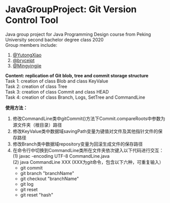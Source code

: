 # JavaGroupProject: Git Version Control Tool
Java group project for Java Programming Design course from Peking University second bachelor degree class 2020   
Group members include:  
1. [@YutongXiao](https://github.com/YutongXiao)
2. [@brycejpt](https://github.com/brycejpt)
3. [@Mingyingjie](https://github.com/Mingyingjie)

**Content: replication of Git blob, tree and commit storage structure**  
Task 1: creation of class Blob and class KeyValue  
Task 2: creation of class Tree  
Task 3: creation of class Commit and class HEAD  
Task 4: creation of class Branch, Logs, SetTree and CommandLine


**使用方法：**  
1. 修改CommandLine类中gitCommit()方法下Commit.compareRoots中参数为源文件夹（根目录）路径  
2. 修改KeyValue类中数据域savingPath变量为键值对文件及其他指针文件的保存路径  
3. 修改Branch类中数据域repository变量为回滚生成文件的保存路径  
4. 在命令行中切换到CommandLine类所在文件夹依次键入以下代码进行交互：  
    (1) javac -encoding UTF-8 CommandLine.java  
    (2) java CommandLine XXX		(XXX为git命令，包含以下六种，可重复输入）  
    - git commit  
    - git branch "branchName"  
    - git checkout "branchName"  
    - git log  
    - git reset  
    - git reset "hash"  
